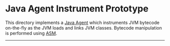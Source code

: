 # Java Agent Instrument Prototype

This directory implements a [Java Agent][1] which instruments JVM bytecode
on-the-fly as the JVM loads and links JVM classes. Bytecode manipulation is
performed using [ASM][2].

---

[1]: https://docs.oracle.com/en/java/javase/14/docs/api/java.instrument/java/lang/instrument/package-summary.html
[2]: https://asm.ow2.io/
